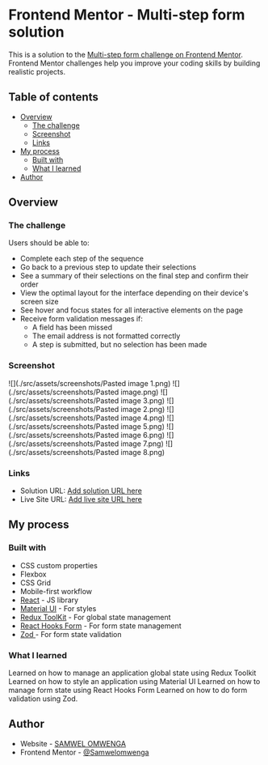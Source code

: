 # Frontend Mentor - Multi-step form solution

This is a solution to the [Multi-step form challenge on Frontend Mentor](https://www.frontendmentor.io/challenges/multistep-form-YVAnSdqQBJ). Frontend Mentor challenges help you improve your coding skills by building realistic projects. 

## Table of contents

- [Overview](#overview)
  - [The challenge](#the-challenge)
  - [Screenshot](#screenshot)
  - [Links](#links)
- [My process](#my-process)
  - [Built with](#built-with)
  - [What I learned](#what-i-learned)
- [Author](#author)


## Overview

### The challenge

Users should be able to:

- Complete each step of the sequence
- Go back to a previous step to update their selections
- See a summary of their selections on the final step and confirm their order
- View the optimal layout for the interface depending on their device's screen size
- See hover and focus states for all interactive elements on the page
- Receive form validation messages if:
  - A field has been missed
  - The email address is not formatted correctly
  - A step is submitted, but no selection has been made

### Screenshot

![](./src/assets/screenshots/Pasted image 1.png)
![](./src/assets/screenshots/Pasted image.png)
![](./src/assets/screenshots/Pasted image 3.png)
![](./src/assets/screenshots/Pasted image 2.png)
![](./src/assets/screenshots/Pasted image 4.png)
![](./src/assets/screenshots/Pasted image 5.png)
![](./src/assets/screenshots/Pasted image 6.png)
![](./src/assets/screenshots/Pasted image 7.png)
![](./src/assets/screenshots/Pasted image 8.png)



### Links

- Solution URL: [Add solution URL here](https://github.com/Samwelomwenga/multi-step-form)
- Live Site URL: [Add live site URL here](https://multi-step-form-cq3goivt2-samwelomwenga.vercel.app/)

## My process

### Built with

- CSS custom properties
- Flexbox
- CSS Grid
- Mobile-first workflow
- [React](https://reactjs.org/) - JS library
- [Material UI](https://mui.com/) - For styles
- [Redux ToolKit](https://redux-toolkit.js.org/) - For global state management
- [React Hooks Form](https://react-hook-form.com/) - For form state management
- [Zod ](https://zod.dev/) - For form state validation


### What I learned

Learned on how to manage an application global state using Redux Toolkit
Learned on how to style  an application using Material UI
Learned on how to manage form  state using React Hooks Form
Learned on how to do form validation using Zod.



## Author

- Website - [SAMWEL OMWENGA](https://github.com/Samwelomwenga)
- Frontend Mentor - [@Samwelomwenga](https://www.frontendmentor.io/profile/Samwelomwenga)

